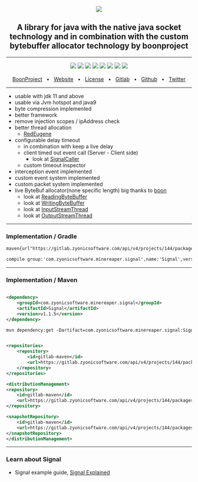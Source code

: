 <div align="center">
<a href="https://zyonicsoftware.com"> <img src="https://i.postimg.cc/HnjVQNdQ/signal.png" /></a>
<h2>A library for java with the native java socket technology and in combination with the custom bytebuffer allocator technology by boonproject</h2>
  <hr />
  <a href="https://gitlab.zyonicsoftware.com/mint9976/Signal/-/packages"><img src="https://img.shields.io/badge/release-v1.1.5-9cf" /></a>
  <a href="https://github.com/mintUI9976/Signal"><img src="https://img.shields.io/github/languages/code-size/mintUI9976/Signal?color=orange" /></a>
  <a href="https://github.com/mintUI9976/Signal"><img src="https://img.shields.io/tokei/lines/github/mintUI9976/Signal?color=yellow" /></a>
  <a href="https://github.com/mintUI9976/Signal/blob/master/LICENSE"><img src="https://img.shields.io/github/license/mintUI9976/Signal" /></a>
  <a href="https://github.com/mintUI9976/Signal/stargazers"><img src="https://img.shields.io/github/stars/mintUI9976/Signal?color=ff69b4" /></a>
  <a href=""><img src="https://img.shields.io/github/languages/count/mintUI9976/Signal?color=blueviolet" /></a>
  <img src="https://img.shields.io/discord/743171495454441503?label=discord&color=cyan" />
  <img src="https://img.shields.io/badge/opensource-❤-9cf">
  <br />
  <br />
  <a href="https://github.com/boonproject">BoonProject</a>
  <span>&nbsp;&nbsp;•&nbsp;&nbsp;</span>
  <a href="https://zyonicsoftware.com">Website</a>
  <span>&nbsp;&nbsp;•&nbsp;&nbsp;</span>
  <a href="https://github.com/mintUI9976/Signal/blob/master/LICENSE">License</a>
  <span>&nbsp;&nbsp;•&nbsp;&nbsp;</span>
  <a href="https://gitlab.zyonicsoftware.com">Gitlab</a>
  <span>&nbsp;&nbsp;•&nbsp;&nbsp;</span>
  <a href="https://github.com/Zyonic-Software">Github</a>
  <span>&nbsp;&nbsp;•&nbsp;&nbsp;</span>
  <a href="https://twitter.com/zyonicsoftware">Twitter</a>
  <br />
  <hr />
</div>

- usable with jdk 11 and above
- usable via Jvm hotspot and java9
- byte compression implemented
- better framework
- remove injection scopes / ipAddress check
- better thread allocation
    - [RedEugene](https://github.com/mintUI9976/RedEugene)
- configurable delay timeout
    - in combination with keep a live delay
    - client timed out event call (Server - Client side)
        - look
          at [SignalCaller](https://github.com/mintUI9976/Signal/blob/master/src/main/java/com/zyonicsoftware/minereaper/signal/caller/SignalCaller.java)
    - custom timeout inspector
- interception event implemented
- custom event system implemented
- custom packet system implemented
- live ByteBuf allocator(none specific length) big thanks to [boon](https://github.com/boonproject/boon)
    - look
      at [ReadingByteBuffer](https://github.com/mintUI9976/Signal/blob/master/src/main/java/com/zyonicsoftware/minereaper/signal/buffer/ReadingByteBuffer.java)
    - look
      at [WritingByteBuffer](https://github.com/mintUI9976/Signal/blob/master/src/main/java/com/zyonicsoftware/minereaper/signal/buffer/WritingByteBuffer.java)
    - look
      at [InputStreamThread](https://github.com/mintUI9976/Signal/blob/master/src/main/java/com/zyonicsoftware/minereaper/signal/incoming/InputStreamThread.java)
    - look
      at [OutputStreamThread](https://github.com/mintUI9976/Signal/blob/master/src/main/java/com/zyonicsoftware/minereaper/signal/outgoing/OutputStreamThread.java)

<hr />

### Implementation / Gradle

````xml
maven{url"https://gitlab.zyonicsoftware.com/api/v4/projects/144/packages/maven"}   
````

````xml
compile group:'com.zyonicsoftware.minereaper.signal',name:'Signal',version:'v1.1.5'
````

<hr />

### Implementation / Maven

````xml

<dependency>
    <groupId>com.zyonicsoftware.minereaper.signal</groupId>
    <artifactId>Signal</artifactId>
    <version>v1.1.5</version>
</dependency>
````

````xml
mvn dependency:get -Dartifact=com.zyonicsoftware.minereaper.signal:Signal:v1.1.5
````

````xml

<repositories>
    <repository>
        <id>gitlab-maven</id>
        <url>https://gitlab.zyonicsoftware.com/api/v4/projects/144/packages/maven</url>
    </repository>
</repositories>

<distributionManagement>
<repository>
    <id>gitlab-maven</id>
    <url>https://gitlab.zyonicsoftware.com/api/v4/projects/144/packages/maven</url>
</repository>

<snapshotRepository>
    <id>gitlab-maven</id>
    <url>https://gitlab.zyonicsoftware.com/api/v4/projects/144/packages/maven</url>
</snapshotRepository>
</distributionManagement>
````

<hr />

### Learn about Signal

- Signal example
  guide, [Signal Explained](https://gitlab.zyonicsoftware.com/mint9976/Signal/-/tree/master/src/main/java/com/zyonicsoftware/minereaper/signal/example)



